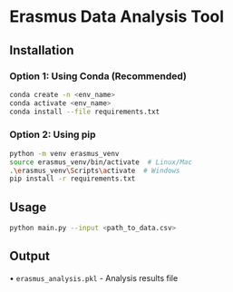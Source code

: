 
# Erasmus Data Analysis Tool

## Installation

### Option 1: Using Conda (Recommended)
```bash
conda create -n <env_name>
conda activate <env_name>
conda install --file requirements.txt
```

### Option 2: Using pip
```bash
python -m venv erasmus_venv
source erasmus_venv/bin/activate  # Linux/Mac
.\erasmus_venv\Scripts\activate  # Windows
pip install -r requirements.txt
```

## Usage
```bash
python main.py --input <path_to_data.csv>
```

## Output
• `erasmus_analysis.pkl` - Analysis results file

